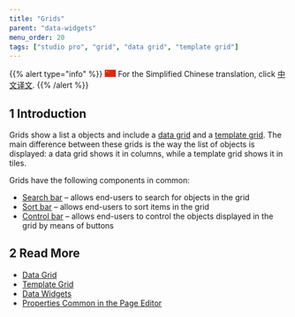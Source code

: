 ```yaml
---
title: "Grids"
parent: "data-widgets"
menu_order: 20
tags: ["studio pro", "grid", "data grid", "template grid"]
---
```


{{% alert type="info" %}}
<img src="attachments/chinese-translation/china.png" style="display: inline-block; margin: 0" /> For the Simplified Chinese translation, click [中文译文](https://cdn.mendix.tencent-cloud.com/documentation/grids.pdf).
{{% /alert %}}

## 1 Introduction

Grids show a list a objects and include a [data grid](data-grid) and a [template grid](template-grid). The main difference between these grids is the way the list of objects is displayed: a data grid shows it in columns, while a template grid shows it in tiles. 

Grids have the following components in common:

* [Search bar](search-bar) –  allows end-users to search for objects in the grid 
* [Sort bar](sort-bar) –  allows end-users to sort items in the grid 
* [Control bar](control-bar) –  allows end-users to control the objects displayed in the grid by means of buttons 

## 2 Read More

* [Data Grid](data-grid)
* [Template Grid](template-grid)
* [Data Widgets](data-widgets)
* [Properties Common in the Page Editor](common-widget-properties)